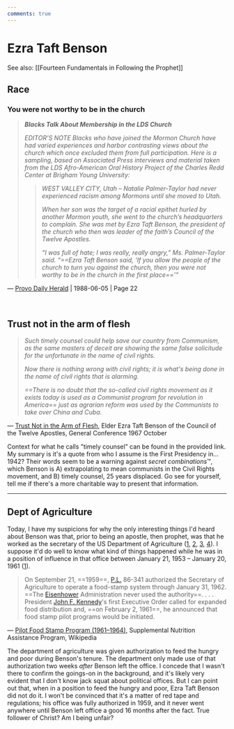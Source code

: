 ```yaml
---
comments: true
---
```

# Ezra Taft Benson
See also: [[Fourteen Fundamentals in Following the Prophet]]

## Race
### You were not worthy to be in the church
> ***Blacks Talk About Membership in the LDS Church***
> 
> *EDITOR’S NOTE Blacks who have joined the Mormon Church have had varied experiences and harbor contrasting views about the church which once excluded them from full participation. Here is a sampling, based on Associated Press interviews and material taken from the LDS Afro-American Oral History Project of the Charles Redd Center at Brigham Young University:*  
> 
>> *WEST VALLEY CITY, Utah – Natalie Palmer-Taylor had never experienced racism among Mormons until she moved to Utah.*  
>>
>> *When her son was the target of a racial epithet hurled by another Mormon youth, she went to the church’s headquarters to complain. She was met by Ezra Taft Benson, the president of the church who then was leader of the faith’s Council of the Twelve Apostles.*  
>>
>> *“I was full of hate; I was really, really angry,” Ms. Palmer-Taylor said. “==Ezra Taft Benson said, ‘If you allow the people of the church to turn you against the church, then you were not worthy to be in the church in the first place=='”*

— [Provo Daily Herald](https://newspapers.lib.utah.edu/details?id=24056772) | 1988-06-05 | Page 22

&nbsp;

## Trust not in the arm of flesh
> *Such timely counsel could help save our country from Communism, as the same masters of deceit are showing the same false solicitude for the unfortunate in the name of civil rights.*
> 
> *Now there is nothing wrong with civil rights; it is what's being done in the name of civil rights that is alarming.*
> 
> *==There is no doubt that the so-called civil rights movement as it exists today is used as a Communist program for revolution in America== just as agrarian reform was used by the Communists to take over China and Cuba.*

— [Trust Not in the Arm of Flesh](https://scriptures.byu.edu/#:t621:g889), Elder Ezra Taft Benson of the Council of the Twelve Apostles, General Conference 1967 October

Context for what he calls "timely counsel" can be found in the provided link. My summary is it's a quote from who I assume is the First Presidency in... 1942? Their words seem to be a warning against *secret combinations*™, which Benson is A) extrapolating to mean communists in the Civil Rights movement, and B) timely counsel, 25 years displaced. Go see for yourself, tell me if there's a more charitable way to present that information.

---

## Dept of Agriculture
Today, I have my suspicions for why the only interesting things I'd heard about Benson was that, prior to being an apostle, then prophet, was that he worked as the secretary of the US Department of Agriculture ([1](https://www.deseret.com/2015/2/7/20558060/ezra-taft-benson-champion-of-cooperative-agriculture/), [2](https://www.churchofjesuschrist.org/study/history/topics/ezra-taft-benson?lang=eng), [3](https://history.churchofjesuschrist.org/exhibit/prophets-of-the-restoration-ezra-taft-benson?lang=eng), [4](https://rsc.byu.edu/prophets-apostles-last-dispensation/ezra-taft-benson)). I suppose it'd do well to know what kind of things happened while he was in a position of influence in that office between January 21, 1953 – January 20, 1961 ([1](https://en.wikipedia.org/wiki/Ezra_Taft_Benson#Political_career)).

> On September 21, ==1959==, [P.L.](https://en.wikipedia.org/wiki/Public_law "Public law") 86-341 authorized the Secretary of Agriculture to operate a food-stamp system through January 31, 1962. ==The [Eisenhower](https://en.wikipedia.org/wiki/Dwight_D._Eisenhower "Dwight D. Eisenhower") Administration never used the authority==. . . . President [John F. Kennedy](https://en.wikipedia.org/wiki/John_F._Kennedy "John F. Kennedy")'s first Executive Order called for expanded food distribution and, ==on February 2, 1961==, he announced that food stamp pilot programs would be initiated.

— [Pilot Food Stamp Program (1961–1964)](https://en.wikipedia.org/wiki/Supplemental_Nutrition_Assistance_Program#Pilot_Food_Stamp_Program_.281961.E2.80.931964.29), Supplemental Nutrition Assistance Program, Wikipedia

The department of agriculture was given authorization to feed the hungry and poor during Benson's tenure. The department only made use of that authorization two weeks *after* Benson left the office. I concede that I wasn't there to confirm the goings-on in the background, and it's likely very evident that I don't know jack squat about political offices. But I can point out that, when in a position to feed the hungry and poor, Ezra Taft Benson did not do it. I won't be convinced that it's a matter of red tape and regulations; his office was fully authorized in 1959, and it never went anywhere until Benson left office a good 16 months after the fact. True follower of Christ? Am I being unfair?